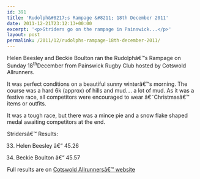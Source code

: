 ```yaml
---
id: 391
title: 'Rudolph&#8217;s Rampage &#8211; 18th December 2011'
date: 2011-12-21T23:12:13+00:00
excerpt: '<p>Striders go on the rampage in Painswick...</p>'
layout: post
permalink: /2011/12/rudolphs-rampage-18th-december-2011/
---
```

Helen Beesley and Beckie Boulton ran the Rudolphâ€™s Rampage on Sunday 18<sup>th</sup>December from Painswick Rugby Club hosted by Cotswold Allrunners.

It was perfect conditions on a beautiful sunny winterâ€™s morning. The course was a hard 6k (approx) of hills and mud&#8230;. a lot of mud. As it was a festive race, all competitors were encouraged to wear â€˜Christmasâ€™ items or outfits. 

It was a tough race, but there was a mince pie and a snow flake shaped medal awaiting competitors at the end.

Stridersâ€™ Results:

33) Helen Beesley â€“ 45.26

36) Beckie Boulton â€“ 45.57

Full results are on <a href="http://www.carun.org/ourevents/rudolphs-rampage/rudolphs-rampage-2011" target="_blank" rel="nofollow">Cotswold Allrunnersâ€™ website</a>